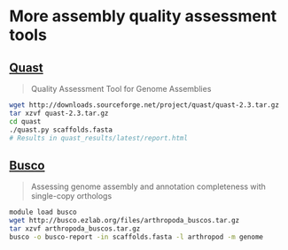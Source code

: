 # More assembly quality assessment tools

## [Quast](http://bioinf.spbau.ru/quast)
> Quality Assessment Tool for Genome Assemblies

```bash
wget http://downloads.sourceforge.net/project/quast/quast-2.3.tar.gz
tar xzvf quast-2.3.tar.gz
cd quast
./quast.py scaffolds.fasta
# Results in quast_results/latest/report.html
```

## [Busco](http://busco.ezlab.org)
> Assessing genome assembly and annotation completeness with single-copy orthologs

```bash
module load busco
wget http://busco.ezlab.org/files/arthropoda_buscos.tar.gz
tar xzvf arthropoda_buscos.tar.gz
busco -o busco-report -in scaffolds.fasta -l arthropod -m genome
```
